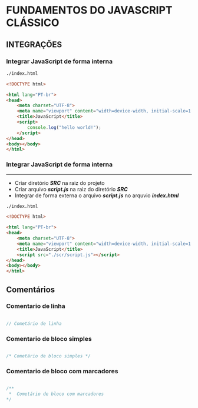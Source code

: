 # FUNDAMENTOS DO JAVASCRIPT CLÁSSICO

## INTEGRAÇÕES 

### Integrar JavaScript de forma interna

~~~ HTML
./index.html

<!DOCTYPE html>

<html lang="PT-br">
<head>
    <meta charset="UTF-8">
    <meta name="viewport" content="width=device-width, initial-scale=1.0">
    <title>JavaScript</title>
    <script>
        console.log("hello world!");
    </script>
</head>
<body></body>
</html>
~~~

### Integrar JavaScript de forma interna
***
- Criar diretório ***SRC*** na raiz do projeto
- Criar arquivo ***script.js*** na raiz do diretório ***SRC***
- Integrar de forma externa o arquivo ***script.js*** no arquvio ***index.html***

~~~ HTML
./index.html

<!DOCTYPE html>

<html lang="PT-br">
<head>
    <meta charset="UTF-8">
    <meta name="viewport" content="width=device-width, initial-scale=1.0">
    <title>JavaScript</title>
    <script src="./scr/script.js"></script>
</head>
<body></body>
</html>
~~~

## Comentários 

### Comentario de linha

~~~ JavaScript

// Cometário de linha

~~~

### Comentario de bloco simples

~~~ JavaScript

/* Cometário de bloco simples */

~~~

### Comentario de bloco com marcadores

~~~ JavaScript

/**
 *  Cometário de bloco com marcadores
*/

~~~